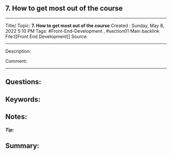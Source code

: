 ## 7. How to get most out of the course

---

Title/ Topic: __7. How to get most out of the course__
Created : Sunday, May 8, 2022 5:10 PM
Tags: #Front-End-Development , #section01
Main backlink File:[[Front End Development]]
Source: 

---
Description: 

Comment: 

---

## Questions: 
## Keywords:
## Notes: 
##### __Tip__:


## Summary:


